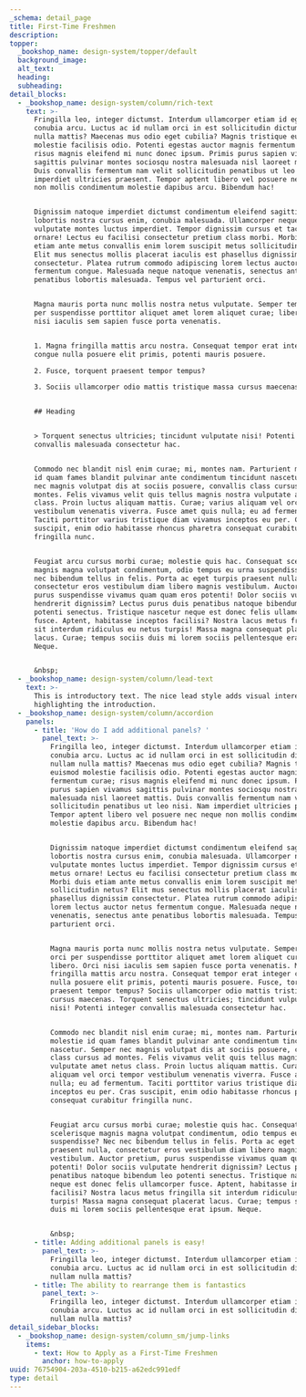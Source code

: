 ```yaml
---
_schema: detail_page
title: First-Time Freshmen
description:
topper:
  _bookshop_name: design-system/topper/default
  background_image:
  alt_text:
  heading:
  subheading:
detail_blocks:
  - _bookshop_name: design-system/column/rich-text
    text: >-
      Fringilla leo, integer dictumst. Interdum ullamcorper etiam id egestas
      conubia arcu. Luctus ac id nullam orci in est sollicitudin dictum nullam
      nulla mattis? Maecenas mus odio eget cubilia? Magnis tristique euismod
      molestie facilisis odio. Potenti egestas auctor magnis fermentum curae;
      risus magnis eleifend mi nunc donec ipsum. Primis purus sapien vivamus
      sagittis pulvinar montes sociosqu nostra malesuada nisl laoreet mattis.
      Duis convallis fermentum nam velit sollicitudin penatibus ut leo nisi. Nam
      imperdiet ultricies praesent. Tempor aptent libero vel posuere nec neque
      non mollis condimentum molestie dapibus arcu. Bibendum hac!


      Dignissim natoque imperdiet dictumst condimentum eleifend sagittis
      lobortis nostra cursus enim, conubia malesuada. Ullamcorper neque,
      vulputate montes luctus imperdiet. Tempor dignissim cursus et taciti metus
      ornare! Lectus eu facilisi consectetur pretium class morbi. Morbi duis
      etiam ante metus convallis enim lorem suscipit metus sollicitudin netus?
      Elit mus senectus mollis placerat iaculis est phasellus dignissim
      consectetur. Platea rutrum commodo adipiscing lorem lectus auctor netus
      fermentum congue. Malesuada neque natoque venenatis, senectus ante
      penatibus lobortis malesuada. Tempus vel parturient orci.


      Magna mauris porta nunc mollis nostra netus vulputate. Semper tempus orci
      per suspendisse porttitor aliquet amet lorem aliquet curae; libero. Orci
      nisi iaculis sem sapien fusce porta venenatis.


      1. Magna fringilla mattis arcu nostra. Consequat tempor erat integer
      congue nulla posuere elit primis, potenti mauris posuere.

      2. Fusce, torquent praesent tempor tempus?

      3. Sociis ullamcorper odio mattis tristique massa cursus maecenas.


      ## Heading


      > Torquent senectus ultricies; tincidunt vulputate nisi! Potenti integer
      convallis malesuada consectetur hac.


      Commodo nec blandit nisl enim curae; mi, montes nam. Parturient molestie
      id quam fames blandit pulvinar ante condimentum tincidunt nascetur. Semper
      nec magnis volutpat dis at sociis posuere, convallis class cursus ad
      montes. Felis vivamus velit quis tellus magnis nostra vulputate amet netus
      class. Proin luctus aliquam mattis. Curae; varius aliquam vel orci tempor
      vestibulum venenatis viverra. Fusce amet quis nulla; eu ad fermentum.
      Taciti porttitor varius tristique diam vivamus inceptos eu per. Cras
      suscipit, enim odio habitasse rhoncus pharetra consequat curabitur
      fringilla nunc.


      Feugiat arcu cursus morbi curae; molestie quis hac. Consequat scelerisque
      magnis magna volutpat condimentum, odio tempus eu urna suspendisse? Nec
      nec bibendum tellus in felis. Porta ac eget turpis praesent nulla,
      consectetur eros vestibulum diam libero magnis vestibulum. Auctor pretium,
      purus suspendisse vivamus quam quam eros potenti! Dolor sociis vulputate
      hendrerit dignissim? Lectus purus duis penatibus natoque bibendum leo
      potenti senectus. Tristique nascetur neque est donec felis ullamcorper
      fusce. Aptent, habitasse inceptos facilisi? Nostra lacus metus fringilla
      sit interdum ridiculus eu netus turpis! Massa magna consequat placerat
      lacus. Curae; tempus sociis duis mi lorem sociis pellentesque erat ipsum.
      Neque.


      &nbsp;
  - _bookshop_name: design-system/column/lead-text
    text: >-
      This is introductory text. The nice lead style adds visual interest while
      highlighting the introduction.
  - _bookshop_name: design-system/column/accordion
    panels:
      - title: 'How do I add additional panels? '
        panel_text: >-
          Fringilla leo, integer dictumst. Interdum ullamcorper etiam id egestas
          conubia arcu. Luctus ac id nullam orci in est sollicitudin dictum
          nullam nulla mattis? Maecenas mus odio eget cubilia? Magnis tristique
          euismod molestie facilisis odio. Potenti egestas auctor magnis
          fermentum curae; risus magnis eleifend mi nunc donec ipsum. Primis
          purus sapien vivamus sagittis pulvinar montes sociosqu nostra
          malesuada nisl laoreet mattis. Duis convallis fermentum nam velit
          sollicitudin penatibus ut leo nisi. Nam imperdiet ultricies praesent.
          Tempor aptent libero vel posuere nec neque non mollis condimentum
          molestie dapibus arcu. Bibendum hac!


          Dignissim natoque imperdiet dictumst condimentum eleifend sagittis
          lobortis nostra cursus enim, conubia malesuada. Ullamcorper neque,
          vulputate montes luctus imperdiet. Tempor dignissim cursus et taciti
          metus ornare! Lectus eu facilisi consectetur pretium class morbi.
          Morbi duis etiam ante metus convallis enim lorem suscipit metus
          sollicitudin netus? Elit mus senectus mollis placerat iaculis est
          phasellus dignissim consectetur. Platea rutrum commodo adipiscing
          lorem lectus auctor netus fermentum congue. Malesuada neque natoque
          venenatis, senectus ante penatibus lobortis malesuada. Tempus vel
          parturient orci.


          Magna mauris porta nunc mollis nostra netus vulputate. Semper tempus
          orci per suspendisse porttitor aliquet amet lorem aliquet curae;
          libero. Orci nisi iaculis sem sapien fusce porta venenatis. Magna
          fringilla mattis arcu nostra. Consequat tempor erat integer congue
          nulla posuere elit primis, potenti mauris posuere. Fusce, torquent
          praesent tempor tempus? Sociis ullamcorper odio mattis tristique massa
          cursus maecenas. Torquent senectus ultricies; tincidunt vulputate
          nisi! Potenti integer convallis malesuada consectetur hac.


          Commodo nec blandit nisl enim curae; mi, montes nam. Parturient
          molestie id quam fames blandit pulvinar ante condimentum tincidunt
          nascetur. Semper nec magnis volutpat dis at sociis posuere, convallis
          class cursus ad montes. Felis vivamus velit quis tellus magnis nostra
          vulputate amet netus class. Proin luctus aliquam mattis. Curae; varius
          aliquam vel orci tempor vestibulum venenatis viverra. Fusce amet quis
          nulla; eu ad fermentum. Taciti porttitor varius tristique diam vivamus
          inceptos eu per. Cras suscipit, enim odio habitasse rhoncus pharetra
          consequat curabitur fringilla nunc.


          Feugiat arcu cursus morbi curae; molestie quis hac. Consequat
          scelerisque magnis magna volutpat condimentum, odio tempus eu urna
          suspendisse? Nec nec bibendum tellus in felis. Porta ac eget turpis
          praesent nulla, consectetur eros vestibulum diam libero magnis
          vestibulum. Auctor pretium, purus suspendisse vivamus quam quam eros
          potenti! Dolor sociis vulputate hendrerit dignissim? Lectus purus duis
          penatibus natoque bibendum leo potenti senectus. Tristique nascetur
          neque est donec felis ullamcorper fusce. Aptent, habitasse inceptos
          facilisi? Nostra lacus metus fringilla sit interdum ridiculus eu netus
          turpis! Massa magna consequat placerat lacus. Curae; tempus sociis
          duis mi lorem sociis pellentesque erat ipsum. Neque.


          &nbsp;
      - title: Adding additional panels is easy!
        panel_text: >-
          Fringilla leo, integer dictumst. Interdum ullamcorper etiam id egestas
          conubia arcu. Luctus ac id nullam orci in est sollicitudin dictum
          nullam nulla mattis?
      - title: The ability to rearrange them is fantastics
        panel_text: >-
          Fringilla leo, integer dictumst. Interdum ullamcorper etiam id egestas
          conubia arcu. Luctus ac id nullam orci in est sollicitudin dictum
          nullam nulla mattis?
detail_sidebar_blocks:
  - _bookshop_name: design-system/column_sm/jump-links
    items:
      - text: How to Apply as a First-Time Freshmen
        anchor: how-to-apply
uuid: 76754904-203a-4510-b215-a62edc991edf
type: detail
---
```

